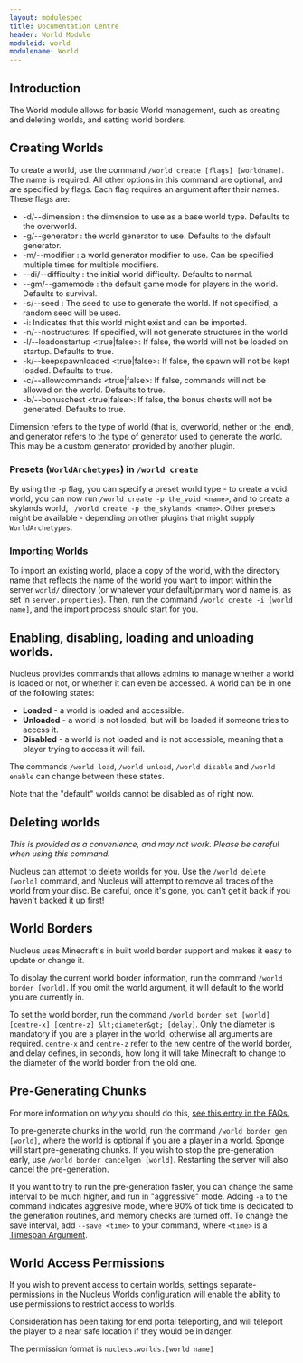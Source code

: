 ```yaml
---
layout: modulespec
title: Documentation Centre
header: World Module
moduleid: world
modulename: World
---
```


## Introduction

The World module allows for basic World management, such as creating and deleting worlds, and setting world borders.

## Creating Worlds

To create a world, use the command `/world create [flags] [worldname]`. 
The name is required. All other options in this command are optional, and are specified by flags. Each flag requires an argument after their names. These flags are:

* -d/--dimension <dimension>: the dimension to use as a base world type. Defaults to the overworld.
* -g/--generator <generator>: the world generator to use. Defaults to the default generator.
* -m/--modifier <modifier>: a world generator modifier to use. Can be specified multiple times for multiple modifiers.
* --di/--difficulty <difficulty>: the initial world difficulty. Defaults to normal.
* --gm/--gamemode <gamemode>: the default game mode for players in the world. Defaults to survival.
* -s/--seed <seed>: The seed to use to generate the world. If not specified, a random seed will be used.
* -i: Indicates that this world might exist and can be imported.
* -n/--nostructures: If specified, will not generate structures in the world
* -l/--loadonstartup <true|false>: If false, the world will not be loaded on startup. Defaults to true.
* -k/--keepspawnloaded <true|false>: If false, the spawn will not be kept loaded. Defaults to true.
* -c/--allowcommands <true|false>: If false, commands will not be allowed on the world. Defaults to true.
* -b/--bonuschest <true|false>: If false, the bonus chests will not be generated. Defaults to true.


Dimension refers to the type of world (that is, overworld, nether or the_end), and generator refers to the type of generator
 used to generate the world. This may be a custom generator provided by another plugin.

### Presets (`WorldArchetypes`) in `/world create`

By using the `-p` flag, you can specify a preset world type - to create a void world, 
you can now run `/world create -p the_void <name>`, and to create a skylands world, `
/world create -p the_skylands <name>`. Other presets might be available - depending on other plugins that might supply
`WorldArchetypes`.

### Importing Worlds

To import an existing world, place a copy of the world, with the directory name that reflects the name of the world you want to import
within the server `world/` directory (or whatever your default/primary world name is, as set in `server.properties`). Then, run the command
`/world create -i [world name]`, and the import process should start for you.

## Enabling, disabling, loading and unloading worlds.

Nucleus provides commands that allows admins to manage whether a world is loaded or not, or whether it can even be accessed. A world can be in one of the following states:

* **Loaded** - a world is loaded and accessible.
* **Unloaded** - a world is not loaded, but will be loaded if someone tries to access it.
* **Disabled** - a world is not loaded and is not accessible, meaning that a player trying to access it will fail.

The commands `/world load`, `/world unload`, `/world disable` and `/world enable` can change between these states.

Note that the "default" worlds cannot be disabled as of right now.

## Deleting worlds

_This is provided as a convenience, and may not work. Please be careful when using this command._

Nucleus can attempt to delete worlds for you. Use the `/world delete [world]` command, and Nucleus will attempt to remove
all traces of the world from your disc. Be careful, once it's gone, you can't get it back if you haven't backed it up first!

## World Borders

Nucleus uses Minecraft's in built world border support and makes it easy to update or change it.

To display the current world border information, run the command `/world border [world]`. If you omit the world argument, it will default to the world you are currently in.

To set the world border, run the command `/world border set [world] [centre-x] [centre-z] &lt;diameter&gt; [delay]`. Only the diameter is mandatory if you are a player in the world, otherwise
all arguments are required. `centre-x` and `centre-z` refer to the new centre of the world border, and delay defines, in seconds, how long it will take Minecraft to change to the diameter of the world
border from the old one.

## Pre-Generating Chunks

For more information on _why_ you should do this, [see this entry in the FAQs.](../faqs.html#world-pregen)

To pre-generate chunks in the world, run the command `/world border gen [world]`, where the world is optional if you are a player in a world. 
Sponge will start pre-generating chunks. If you wish to stop the pre-generation early, use `/world border cancelgen [world]`. 
Restarting the server will also cancel the pre-generation.

If you want to try to run the pre-generation faster, you can change the same interval to be much higher, and run in "aggressive" mode. Adding
`-a` to the command indicates aggresive mode, where 90% of tick time is dedicated to the generation routines, and memory checks are turned off.
To change the save interval, add `--save <time>` to your command, where `<time>` is a [Timespan Argument](../arguments.html#timespan).

## World Access Permissions

If you wish to prevent access to certain worlds, settings separate-permissions in the Nucleus Worlds configuration will enable the ability to use permissions to restrict access to worlds.

Consideration has been taking for end portal teleporting, and will teleport the player to a near safe location if they would be in danger.

The permission format is `nucleus.worlds.[world name]`

